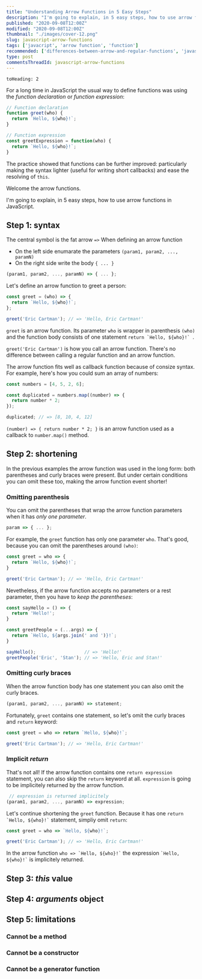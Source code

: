 ```yaml
---
title: "Understanding Arrow Functions in 5 Easy Steps"
description: "I'm going to explain, in 5 easy steps, how to use arrow functions in JavaScript."
published: "2020-09-08T12:00Z"
modified: "2020-09-08T12:00Z"
thumbnail: "./images/cover-12.png"
slug: javascript-arrow-functions
tags: ['javacript', 'arrow function', 'function']
recommended: ['differences-between-arrow-and-regular-functions', 'javascript-arrow-functions-best-practices']
type: post
commentsThreadId: javascript-arrow-functions
---
```


```toc
toHeading: 2
```

For a long time in JavaScript the usual way to define functions was using the *function declaration* or *function expression*:

```javascript
// Function declaration
function greet(who) {
  return `Hello, ${who}!`;
}

// Function expression
const greetExpression = function(who) {
  return `Hello, ${who}!`;
}
```

The practice showed that functions can be further improved: particularly making the syntax lighter (useful for writing short callbacks) and ease the resolving of `this`.  

Welcome the arrow functions.  

I'm going to explain, in 5 easy steps, how to use arrow functions in JavaScript.

## Step 1: syntax

The central symbol is the fat arrow `=>`  When defining an arrow function

* On the left side enumarate the parameters `(param1, param2, ..., paramN) `
* On the right side write the body `{ ... }`

```javascript
(param1, param2, ..., paramN) => { ... };
```

Let's define an arrow function to greet a person:

```javascript
const greet = (who) => {
  return `Hello, ${who}!`;
};

greet('Eric Cartman'); // => 'Hello, Eric Cartman!'
```

`greet` is an arrow function. Its parameter `who` is wrapper in parenthesis `(who)` and the function body consists of one statement ``return `Hello, ${who}!` ``.  

`greet('Eric Cartman')` is how you call an arrow function. There's no difference between calling a regular function and an arrow function.  

The arrow function fits well as callback function because of consize syntax. For example, here's how you could sum an array of numbers:

```javascript
const numbers = [4, 5, 2, 6];

const duplicated = numbers.map((number) => {
  return number * 2;
});

duplicated; // => [8, 10, 4, 12]
```

`(number) => { return number * 2; }` is an arrow function used as a callback to `number.map()` method.  

## Step 2: shortening

In the previous examples the arrow function was used in the long form: both parentheses and curly braces were present. But under certain conditions you can omit these too, making the arrow function event shorter!  

### Omitting parenthesis

You can omit the parentheses that wrap the arrow function parameters when it has *only one parameter*.  

```javascript
param => { ... };
```

For example, the `greet` function has only one parameter `who`. That's good, because you can omit the parentheses around `(who)`:

```javascript
const greet = who => {
  return `Hello, ${who}!`;
}

greet('Eric Cartman'); // => 'Hello, Eric Cartman!'
```

Nevetheless, if the arrow function accepts no parameters or a rest parameter, then you have to *keep the parentheses*:

```javascript
const sayHello = () => {
  return 'Hello!';
}

const greetPeople = (...args) => {
  return `Hello, ${args.join(' and ')}!`;
}

sayHello();                  // => 'Hello!'
greetPeople('Eric', 'Stan'); // => 'Hello, Eric and Stan!'
```

### Omitting curly braces

When the arrow function body has one statement you can also omit the curly braces.  

```javascript
(param1, param2, ..., paramN) => statement;
```

Fortunately, `greet` contains one statement, so let's omit the curly braces and `return` keyword:

```javascript
const greet = who => return `Hello, ${who}!`;

greet('Eric Cartman'); // => 'Hello, Eric Cartman!'
```

### Implicit *return*

That's not all! If the arrow function contains one `return expression` statement, you can also skip the `return` keyword at all. `expression` is going to be implicitely returned by the arrow function.  

```javascript
 // expression is returned implicitely
(param1, param2, ..., paramN) => expression;
```

Let's continue shortening the `greet` function. Because it has one `` return `Hello, ${who}!` `` statement, simpliy omit `return`:

```javascript
const greet = who => `Hello, ${who}!`;

greet('Eric Cartman'); // => 'Hello, Eric Cartman!'
```

In the arrow function `` who => `Hello, ${who}!` `` the expression `` `Hello, ${who}!` `` is implicitely returned.

## Step 3: *this* value

## Step 4: *arguments* object

## Step 5: limitations

### Cannot be a method

### Cannot be a constructor

### Cannot be a generator function
